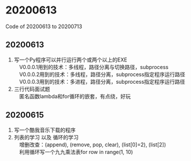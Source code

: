 # 20200613
Code of 20200613 to 20200713

## 20200613  
1. 写一个Py程序可以并行运行两个或两个以上的EXE  
&emsp;V0.0.0.1用到的技术：多线程，路径分离与切换路径，subprocess  
&emsp;V0.0.0.2用到的技术：多线程，路径分离，subprocess指定程序运行路径
&emsp;V0.0.0.3用到的技术：多进程，路径分离，subprocess指定程序运行路径
2. 三行代码面试题  
&emsp;匿名函数lambda和for循环的嵌套，有点绕，好玩  
## 20200615
1. 写一个酷我音乐下载的程序
2. 列表的学习 以及 循环的学习  
&emsp;增删改查：(append), (remove, pop, clear), (list[0]=2), (list[2])  
&emsp;利用循环写一个九九乘法表for row in range(1, 10)